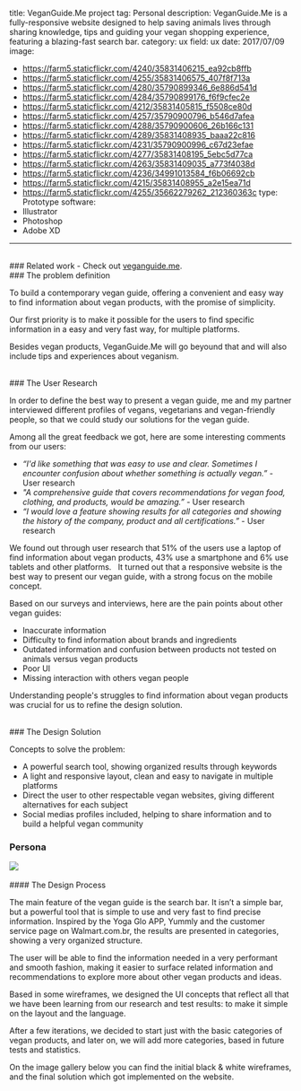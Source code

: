 title: VeganGuide.Me project
tag: Personal
description: VeganGuide.Me is a fully-responsive website designed to help saving animals lives through sharing knowledge, tips and guiding your vegan shopping experience, featuring a blazing-fast search bar.
category: ux
field: ux
date: 2017/07/09
image: 
- https://farm5.staticflickr.com/4240/35831406215_ea92cb8ffb
- https://farm5.staticflickr.com/4255/35831406575_407f8f713a
- https://farm5.staticflickr.com/4280/35790899346_6e886d541d
- https://farm5.staticflickr.com/4284/35790899176_f6f9cfec2e
- https://farm5.staticflickr.com/4212/35831405815_f5508ce80d
- https://farm5.staticflickr.com/4257/35790900796_b546d7afea
- https://farm5.staticflickr.com/4288/35790900606_26b166c131
- https://farm5.staticflickr.com/4289/35831408935_baaa22c816
- https://farm5.staticflickr.com/4231/35790900996_c67d23efae
- https://farm5.staticflickr.com/4277/35831408195_5ebc5d77ca
- https://farm5.staticflickr.com/4263/35831409035_a773f4038d
- https://farm5.staticflickr.com/4236/34991013584_f6b06692cb
- https://farm5.staticflickr.com/4215/35831408955_a2e15ea71d
- https://farm5.staticflickr.com/4255/35662279262_212360363c
type: Prototype
software:
- Illustrator
- Photoshop
- Adobe XD
---
<br/>
### Related work
- Check out <a href="http://veganguide.me" target="_blank">veganguide.me</a>.

<br/>
### The problem definition 

To build a contemporary vegan guide, offering a convenient and easy way to find information about vegan products, with the promise of simplicity. 

Our first priority is to make it possible for the users to find specific information in a easy and very fast way, for multiple platforms.  

Besides vegan products, VeganGuide.Me will go beyound that and will also include tips and experiences about veganism. 

<br/>
### The User Research

In order to define the best way to present a vegan guide, me and my partner interviewed different profiles of vegans,  vegetarians and vegan-friendly people, so that we could study our solutions for the vegan guide.

Among all the great feedback we got, here are some interesting comments from our users:

- *“I'd like something that was easy to use and clear. Sometimes I encounter confusion about whether something is actually vegan.”* - User research 
- *"A comprehensive guide that covers recommendations for vegan food, clothing, and products, would be amazing.”* - User research
- *“I would love a feature showing results for all categories and showing the history of the company, product and all certifications.”* - User research

We found out through user research that 51% of the users use a laptop of find information about vegan products, 43% use a smartphone and 6% use tablets and other platforms.
  
It turned out that a responsive website is the best way to present our vegan guide, with a strong focus on the mobile concept.  

Based on our surveys and interviews, here are the pain points about other vegan guides:

- Inaccurate information
- Difficulty to find information about brands and ingredients
- Outdated information and confusion between products not tested on animals versus vegan products
- Poor UI 
- Missing interaction with others vegan people

Understanding people's struggles to find information about vegan products was crucial for us to refine the design solution.

<br/>
### The Design Solution

Concepts to solve the problem: 

- A powerful search tool, showing organized results through keywords
- A light and responsive layout, clean and easy to navigate in multiple platforms
- Direct the user to other respectable vegan websites, giving different alternatives for each subject
- Social medias profiles included, helping to share information and to build a helpful vegan community

<div class="hide-for-small-only">
    <h3>Persona</h3>
    <img src="https://farm5.staticflickr.com/4218/35662538192_c141e98c06_h.jpg" />
</div>

<br/>
#### The Design Process

The main feature of the vegan guide is the search bar. It isn’t a simple bar, but a powerful tool that is simple to use and very fast to find precise information. Inspired by the Yoga Glo APP, Yummly and the customer service page on Walmart.com.br, the results are presented in categories, showing a very organized structure. 

The user will be able to find the information needed in a very performant and smooth fashion, making it easier to surface related information and recommendations to explore more about other vegan products and ideas.  

Based in some wireframes, we designed the UI concepts that reflect all that we have been learning from our research and test results: to make it simple on the layout and the language.  

After a few iterations, we decided to start just with the basic categories of vegan products, and later on, we will add more categories, based in future tests and statistics.  

On the image gallery below you can find the initial black & white wireframes, and the final solution which got implemented on the website.
